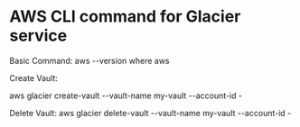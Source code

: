# AWS CLI command for Glacier service

Basic Command:
aws --version
where aws


Create Vault:

aws glacier create-vault --vault-name my-vault --account-id -

Delete Vault:
aws glacier delete-vault --vault-name my-vault --account-id -
